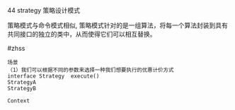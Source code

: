 44 strategy  策略设计模式

策略模式与命令模式相似,
策略模式针对的是一组算法，将每一个算法封装到具有共同接口的独立的类中，从而使得它们可以相互替换。

#zhss

```
场景
（1）我们可以根据不同的参数来选择一种我们想要执行的优惠计价方式
interface Strategy  execute()
StrategyA 
StrategyB 

Context 
``` 